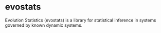 # evostats

Evolution Statistics (evostats) is a library for statistical inference in systems governed by known dynamic systems.
